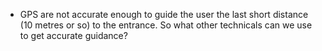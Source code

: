 - GPS are not accurate enough to guide the user the last short distance (10 metres or so) to the entrance. So what other technicals can we use to get accurate guidance?

